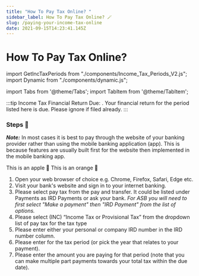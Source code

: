 ```yaml
---
title: "How To Pay Tax Online? "
sidebar_label: How To Pay Tax Online? 🪄
slug: /paying-your-income-tax-online
date: 2021-09-15T14:23:41.145Z
---
```

# How To Pay Tax Online? <Dynamic />

import GetIncTaxPeriods from "./components/Income_Tax_Periods_V2.js";
import Dynamic from "./components/dynamic.js"; 

import Tabs from '@theme/Tabs';
import TabItem from '@theme/TabItem';



:::tip Income Tax Financial Return Due:
<GetIncTaxPeriods />.
Your financial return for the period listed here is due. Please ignore if filed already.
:::

### Steps 📃

***Note:*** In most cases it is best to pay through the website of your banking provider rather than using the mobile banking application (app). This is because features are usually built first for the website then implemented in the mobile banking app. 

<Tabs>
  <TabItem value="apple" label="Apple" default>
    This is an apple 🍎
  </TabItem>
  <TabItem value="orange" label="Orange">
    This is an orange 🍊
  </TabItem>
  <TabItem value="other" label="Other">
  

1. Open your web browser of choice e.g. Chrome, Firefox, Safari, Edge etc.
2. Visit your bank's website and sign in to your internet banking.
3. Please select pay tax from the pay and transfer. It could be listed under Payments as IRD Payments or ask your bank. *For ASB you will need to first select "Make a payment" then "IRD Payment" from the list of options.* 
4. Please select (INC) “Income Tax or Provisional Tax” from the dropdown list of pay tax for the tax type
5. Please enter either your personal or company IRD number in the IRD number column.
6. Please enter <GetIncTaxPeriods YearEndOnly /> for the tax period (or pick the year that relates to your payment).
7. Please enter the amount you are paying for that period (note that you can make multiple part payments towards your total tax within the due date).


  </TabItem>
</Tabs>



<!-- | ⚠ <GetIncTaxPeriods /> |
| ---------------------- |
 -->